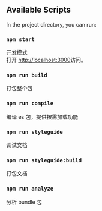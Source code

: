 ## Available Scripts

In the project directory, you can run:

### `npm start`

开发模式<br>
打开 [http://localhost:3000](http://localhost:3000)访问。

### `npm run build`

打包整个包

### `npm run compile`

编译 es 包，提供按需加载功能

### `npm run styleguide`

调试文档

### `npm run styleguide:build`

打包文档

### `npm run analyze`

分析 bundle 包
